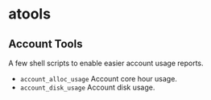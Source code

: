 # atools
## Account Tools

A few shell scripts to enable easier account usage reports.
* `account_alloc_usage` Account core hour usage.
* `account_disk_usage` Account disk usage.
